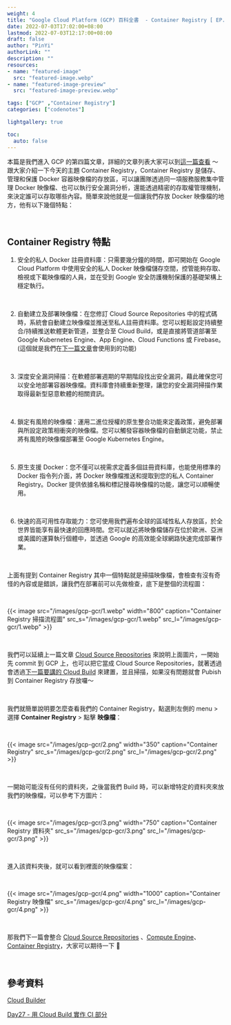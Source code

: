 ```yaml
---
weight: 4
title: "Google Cloud Platform (GCP) 百科全書  - Container Registry [ EP.4 ]"
date: 2022-07-03T17:02:00+08:00
lastmod: 2022-07-03T12:17:00+08:00
draft: false
author: "PinYi"
authorLink: ""
description: ""
resources:
- name: "featured-image"
  src: "featured-image.webp"
- name: "featured-image-preview"
  src: "featured-image-preview.webp"

tags: ["GCP" ,"Container Registry"]
categories: ["codenotes"]

lightgallery: true

toc:
  auto: false
---
```


本篇是我們進入 GCP 的第四篇文章，詳細的文章列表大家可以到[這一篇查看](https://pin-yi.me/gcp-introduce/) ～ 跟大家介紹一下今天的主題 Container Registry，Container Registry 是儲存、管理和保護 Docker 容器映像檔的存放區，可以讓團隊透過同一項服務服務集中管理 Docker 映像檔、也可以執行安全漏洞分析，還能透過精密的存取權管理機制，來決定誰可以存取哪些內容。簡單來說他就是一個讓我們存放 Docker 映像檔的地方，他有以下幾個特點：

<br>

## Container Registry 特點


1. 安全的私人 Docker 註冊資料庫：只需要幾分鐘的時間，即可開始在 Google Cloud Platform 中使用安全的私人 Docker 映像檔儲存空間，控管能夠存取、檢視或下載映像檔的人員，並在受到 Google 安全防護機制保護的基礎架構上穩定執行。

<br>

2. 自動建立及部署映像檔：在您修訂 Cloud Source Repositories 中的程式碼時，系統會自動建立映像檔並推送至私人註冊資料庫。您可以輕鬆設定持續整合/持續推送軟體更新管道，並整合至 Cloud Build，或是直接將管道部署至 Google Kubernetes Engine、App Engine、Cloud Functions 或 Firebase。(這個就是我們在[下一篇文章](https://pin-yi.me/gcp-gcb/)會使用到的功能)

<br>

3. 深度安全漏洞掃描：在軟體部署週期的早期階段找出安全漏洞，藉此確保您可以安全地部署容器映像檔。資料庫會持續重新整理，讓您的安全漏洞掃描作業取得最新型惡意軟體的相關資訊。

<br>

4. 鎖定有風險的映像檔：運用二進位授權的原生整合功能來定義政策，避免部署與所設定政策相衝突的映像檔。您可以觸發容器映像檔的自動鎖定功能，禁止將有風險的映像檔部署至 Google Kubernetes Engine。

<br>

5. 原生支援 Docker：您不僅可以視需求定義多個註冊資料庫，也能使用標準的 Docker 指令列介面，將 Docker 映像檔推送和提取到您的私人 Container Registry。Docker 提供依據名稱和標記搜尋映像檔的功能，讓您可以順暢使用。

<br>

6. 快速的高可用性存取能力：您可使用我們遍布全球的區域性私人存放區，於全世界皆能享有最快速的回應時間。您可以就近將映像檔儲存在位於歐洲、亞洲或美國的運算執行個體中，並透過 Google 的高效能全球網路快速完成部署作業。

<br>

上面有提到 Container Registry 其中一個特點就是掃描映像檔，會檢查有沒有奇怪的內容或是錯誤，讓我們在部署前可以先做檢查，底下是整個的流程圖：

<br>

{{< image src="/images/gcp-gcr/1.webp"  width="800" caption="Container Registry 掃描流程圖" src_s="/images/gcp-gcr/1.webp" src_l="/images/gcp-gcr/1.webp" >}}

<br>

我們可以延續上一篇文章 [Cloud Source Repositories](https://pin-yi.me/gcp-gcsr/) 來說明上面圖片，一開始先 commit 到 GCP 上，也可以把它當成 Cloud Source Repositories，就著透過會透過[下一篇要講的 Cloud Build](https://pin-yi.me/gcp-gcb) 來建置，並且掃描，如果沒有問題就會 Pubish 到 Container Registry 存放囉～

<br>

我們就簡單說明要怎麼查看我們的 Container Registry，點選則左側的 menu > 選擇 **Container Registry** > 點擊 **映像檔**：

<br>

{{< image src="/images/gcp-gcr/2.png"  width="350" caption="Container Registry" src_s="/images/gcp-gcr/2.png" src_l="/images/gcp-gcr/2.png" >}}

<br>

一開始可能沒有任何的資料夾，之後當我們 Build 時，可以新增特定的資料夾來放我們的映像檔，可以參考下方圖片：

<br>

{{< image src="/images/gcp-gcr/3.png"  width="750" caption="Container Registry 資料夾" src_s="/images/gcp-gcr/3.png" src_l="/images/gcp-gcr/3.png" >}}

<br>

進入該資料夾後，就可以看到裡面的映像檔案：

<br>

{{< image src="/images/gcp-gcr/4.png"  width="1000" caption="Container Registry 映像檔" src_s="/images/gcp-gcr/4.png" src_l="/images/gcp-gcr/4.png" >}}

<br>

那我們下一篇會整合 [Cloud Source Repositories](https://pin-yi.me/gcp-gcsr/) 、[Compute Engine](https://pin-yi.me/gcp-gce/)、[Container Registry](https://pin-yi.me/gcp-gcr/)，大家可以期待一下 🥰

<br>

## 參考資料


[Cloud Builder](https://cloud.google.com/build/docs/cloud-builders)

[Day27 - 用 Cloud Build 實作 CI 部分](https://ithelp.ithome.com.tw/articles/10224727)
